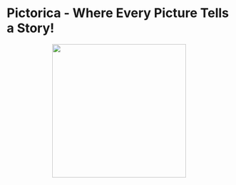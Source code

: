 # Pictorica - Where Every Picture Tells a Story!

<p align="center">
  <img src="https://github.com/user-attachments/assets/141ad5b9-650a-4725-bbaf-8739e9b9bfd7"  width="300" height="300">
</p>

